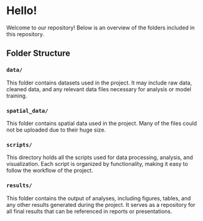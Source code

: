 # Hello!

Welcome to our repository! Below is an overview of the folders included in this repository.

## Folder Structure

### `data/`
This folder contains datasets used in the project. It may include raw data, cleaned data, and any relevant data files necessary for analysis or model training.

### `spatial_data/`
This folder contains spatial data used in the project. Many of the files could not be uploaded due to their huge size.

### `scripts/`
This directory holds all the scripts used for data processing, analysis, and visualization. Each script is organized by functionality, making it easy to follow the workflow of the project.

### `results/`
This folder contains the output of analyses, including figures, tables, and any other results generated during the project. It serves as a repository for all final results that can be referenced in reports or presentations.

